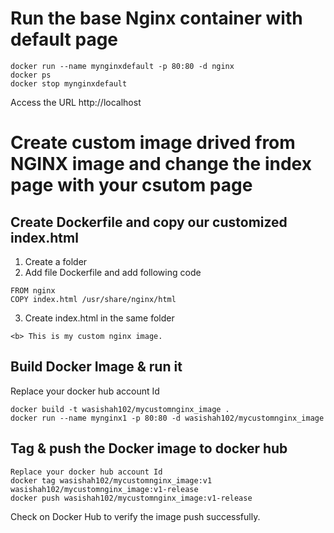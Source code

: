 # Run the base Nginx container with default page
```
docker run --name mynginxdefault -p 80:80 -d nginx
docker ps
docker stop mynginxdefault
```
Access the URL http://localhost

# Create custom image drived from NGINX image and change the index page with your csutom page
## Create Dockerfile and copy our customized index.html
1. Create a folder
2. Add file Dockerfile and add following code
```
FROM nginx
COPY index.html /usr/share/nginx/html
```
3. Create index.html in the same folder
```
<b> This is my custom nginx image.
```
## Build Docker Image & run it
Replace your docker hub account Id
```
docker build -t wasishah102/mycustomnginx_image .
docker run --name mynginx1 -p 80:80 -d wasishah102/mycustomnginx_image
```
## Tag & push the Docker image to docker hub
```
Replace your docker hub account Id
docker tag wasishah102/mycustomnginx_image:v1 wasishah102/mycustomnginx_image:v1-release
docker push wasishah102/mycustomnginx_image:v1-release
```
Check on Docker Hub to verify the image push successfully.
